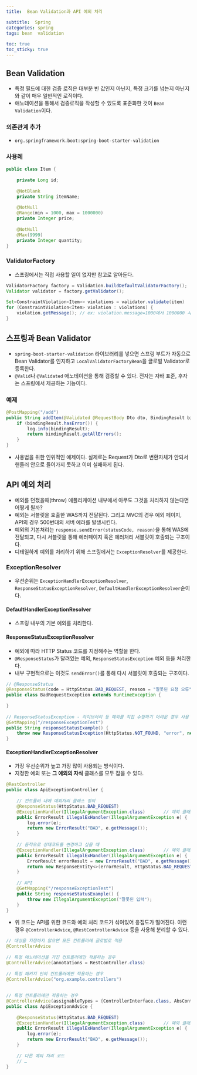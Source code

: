 ```yaml
---
title:  Bean Validation과 API 예외 처리

subtitle:  Spring
categories: spring 
tags: bean  validation
 
toc: true
toc_sticky: true
---
```


  
## Bean Validation  
- 특정 필드에 대한 검증 로직은 대부분 빈 값인지 아닌지, 특정 크기를 넘는지 아닌지와 같이 매우 일반적인 로직이다.  
- 애노테이션을 통해서 검증로직을 작성할 수 있도록 표준화한 것이 `Bean Validation`이다.  
  
### 의존관계 추가  
- `org.springframework.boot:spring-boot-starter-validation`  
  
### 사용례  
  
```java  
public class Item {  
  
	private Long id;  
  
	@NotBlank  
	private String itemName;  
  
	@NotNull  
	@Range(min = 1000, max = 1000000)  
	private Integer price;  
  
	@NotNull  
	@Max(9999)  
	private Integer quantity;  
}  
```  
  
  
### ValidatorFactory  
- 스프링에서는 직접 사용할 일이 없지만 참고로 알아둔다.  
  
```java  
ValidatorFactory factory = Validation.buildDefaultValidatorFactory();  
Validator validator = factory.getValidator();  
  
Set<ConstraintViolation<Item>> violations = validator.validate(item)  
for (ConstraintViolation<Item> violation : violations) {  
	violation.getMessage();	// ex: violation.message=1000에서 1000000 사이여야 합니다  
}  
```  
  
## 스프링과 Bean Validator  
- `spring-boot-starter-validation` 라이브러리를 넣으면 스프링 부트가 자동으로 Bean Validator를 인지하고 `LocalValidatorFactoryBean`을 글로벌 Validator로 등록한다.  
- `@Valid`나 `@Validated` 애노테이션을 통해 검증할 수 있다. 전자는 자바 표준, 후자는 스프링에서 제공하는 기능이다.  
  
### 예제  
  
```java  
@PostMapping("/add")  
public String addItem(@Validated @RequestBody Dto dto, BindingResult bindingResult) {  
	if (bindingResult.hasError()) {  
		log.info(bindingResult);  
		return bindingResult.getAllErrors();  
	}  
}  
```  
  
- 사용법을 위한 인위적인 예제이다. 실제로는 Request가 Dto로 변환자체가 안되서 핸들러 안으로 들어가지 못하고 이미 실패하게 된다.  
  
  
## API 예외 처리  
- 예외를 던졌을때(throw) 애플리케이션 내부에서 아무도 그것을 처리하지 않는다면 어떻게 될까?  
- 예외는 서블릿을 호출한 WAS까지 전달된다. 그리고 MVC의 경우 예외 페이지, API의 경우 500번대의 서버 에러를 발생시킨다.  
- 예외의 기본처리는 `response.sendError(statusCode, reason)`을 통해 WAS에 전달되고, 다시 서블릿을 통해 에러페이지 혹은 에러처리 서블릿이 호출되는 구조이다.  
- 디테일하게 예외를 처리하기 위해 스프링에서는 `ExceptionResolver`를 제공한다.  
  
### ExceptionResolver  
- 우선순위는 `ExceptionHandlerExceptionResolver`,  `ResponseStatusExceptionResolver`, `DefaultHandlerExceptionResolver`순이다.  
  
#### DefaultHandlerExceptionResolver  
- 스프링 내부의 기본 예외를 처리한다.  
  
#### ResponseStatusExceptionResolver  
- 예외에 따라 HTTP Status 코드를 지정해주는 역할을 한다.  
- `@ResponseStatus`가 달려있는 예외, `ResponseStatusException` 예외 등을 처리한다.  
- 내부 구현적으로는 이것도 `sendError()`를 통해 다시 서블릿이 호출되는 구조이다.  
  
```java  
// @ResponseStatus  
@ResponseStatus(code = HttpStatus.BAD_REQUEST, reason = "잘못된 요청 오류")  
public class BadRequestException extends RuntimeException {  
  
}  
  
// ResponseStatusException - 라이브러리 등 예외를 직접 수정하기 어려운 경우 사용  
@GetMapping("/responseExceptionTest")  
public String responseStatusExample() {  
	throw new ResponseStatusException(HttpStatus.NOT_FOUND, "error", new IllegalArgumentException());  
}  
```  
  
#### ExceptionHandlerExceptionResolver  
- 가장 우선순위가 높고 가장 많이 사용되는 방식이다.  
- 지정한 예외 또는 **그 예외의 자식** 클래스를 모두 잡을 수 있다.  
  
```java  
@RestController  
public class ApiExceptionController {  
  
	// 컨트롤러 내에 예외처리 클래스 정의  
	@ResponseStatus(HttpStatus.BAD_REQUEST)  
	@ExceptionHandler(IllegalArgumentException.class)		// 예외 클래스는 생략할 수 있다.  
	public ErrorResult illegalExHandler(IllegalArgumentException e) {  
		log.error(e);  
		return new ErrorResult("BAD", e.getMessage());  
	}  
  
	// 동적으로 상태코드를 변경하고 싶을 때  
	@ExceptionHandler(IllegalArgumentException.class)		// 예외 클래스는 생략할 수 있다.  
	public ErrorResult illegalExHandler(IllegalArgumentException e) {  
		ErrorResult errorResult = new ErrorResult("BAD", e.getMessage());  
		return new ResponseEntity<>(errorResult, HttpStatus.BAD_REQUEST);  
	}  
  
	// API  
	@GetMapping("/responseExceptionTest")  
	public String responseStatusExample() {  
		throw new IllegalArgumentException("잘못된 입력");  
	}  
}  
```  
  
- 위 코드는 API를 위한 코드와 예외 처리 코드가 섞여있어 응집도가 떨어진다. 이런 경우 `@ControllerAdvice`, `@RestControllerAdvice` 등을 사용해 분리할 수 있다.  
  
```java  
// 대상을 지정하지 않으면 모든 컨트롤러에 글로벌로 적용  
@ControllerAdvice  
  
// 특정 애노테이션을 가진 컨트롤러에만 적용하는 경우  
@ControllerAdvice(annotations = RestController.class)  
  
// 특정 패키지 안의 컨트롤러에만 적용하는 경우  
@ControllerAdvice("org.example.controllers")  
  
  
// 특정 컨트롤러에만 적용하는 경우  
@ControllerAdvice(assignableTypes = {ControllerInterface.class, AbsController.class})  
public class ApiExceptionAdvice {  
  
	@ResponseStatus(HttpStatus.BAD_REQUEST)  
	@ExceptionHandler(IllegalArgumentException.class)		// 예외 클래스는 생략할 수 있다.  
	public ErrorResult illegalExHandler(IllegalArgumentException e) {  
		log.error(e);  
		return new ErrorResult("BAD", e.getMessage());  
	}  
  
	// 다른 예외 처리 코드  
	// …  
}  
  
```  
